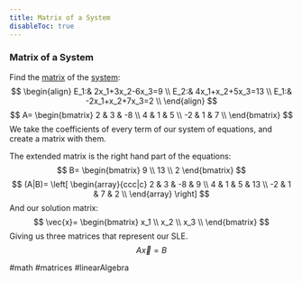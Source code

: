 ```yaml
---
title: Matrix of a System
disableToc: true
---
```


### Matrix of a System
Find the [matrix](matrix.md) of the [system](linear-equation-systems.md):
$$
\begin{align}
	E_1:& 2x_1+3x_2-6x_3=9 \\
	E_2:& 4x_1+x_2+5x_3=13 \\
	E_1:& -2x_1+x_2+7x_3=2 \\
\end{align}
$$
$$
A=
\begin{bmatrix}
	2 & 3 & -8 \\
	4 & 1 & 5 \\
	-2 & 1 & 7 \\
\end{bmatrix}
$$
We take the coefficients of every term of our system of equations, and create a matrix with them.

The extended matrix is the right hand part of the equations:
$$
B=
\begin{bmatrix}
	9 \\
	13 \\
	2
\end{bmatrix}
$$
$$
(A|B)=
\left[
	\begin{array}{ccc|c}
		2 & 3 & -8 & 9 \\
		4 & 1 & 5 & 13 \\
		-2 & 1 & 7 & 2 \\
	\end{array}
\right]
$$
And our solution matrix:
$$
\vec{x}=
\begin{bmatrix}
	x_1 \\
	x_2 \\
	x_3 \\
\end{bmatrix}
$$
Giving us three matrices that represent our SLE.
$$A \vec{x}=B$$

#math #matrices #linearAlgebra 
